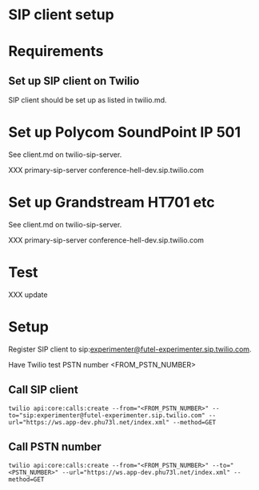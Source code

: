 # SIP client setup

# Requirements

## Set up SIP client on Twilio

SIP client should be set up as listed in twilio.md.

# Set up Polycom SoundPoint IP 501

See client.md on twilio-sip-server.

XXX primary-sip-server conference-hell-dev.sip.twilio.com

# Set up Grandstream HT701 etc

See client.md on twilio-sip-server.

XXX primary-sip-server conference-hell-dev.sip.twilio.com

# Test

XXX update

# Setup

Register SIP client to sip:experimenter@futel-experimenter.sip.twilio.com.

Have Twilio test PSTN number <FROM_PSTN_NUMBER>

## Call SIP client

    twilio api:core:calls:create --from="<FROM_PSTN_NUMBER>" --to="sip:experimenter@futel-experimenter.sip.twilio.com" --url="https://ws.app-dev.phu73l.net/index.xml" --method=GET

## Call PSTN number

    twilio api:core:calls:create --from="<FROM_PSTN_NUMBER>" --to="<PSTN_NUMBER>" --url="https://ws.app-dev.phu73l.net/index.xml" --method=GET
